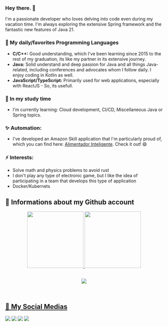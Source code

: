 ### Hey there. 👋 

I'm a passionate developer who loves delving into code even during my vacation time. I'm always exploring the extensive Spring framework and the fantastic new features of Java 21. 

### 🔭 My daily/favorites Programming Languages
- **C/C++:** Good understanding, which I've been learning since 2015 to the rest of my graduation, its like my partner in its extensive journey.
- **Java:** Solid understand and deep passion for Java and all things Java-related, including conferences and advocates whom I follow daily. I enjoy coding in Kotlin as well.
- **JavaScript/TypeScript:** Primarily used for web applications, especially with ReactJS - So, its usefull.

### 🌱 In my study time
- I'm currently learning: Cloud development, CI/CD, Miscellaneous Java or Spring topics.

### ✨ Automation:
- I've developed an Amazon Skill application that I'm particularly proud of, which you can find here: [Alimentador Inteligente](https://www.amazon.com.br/Circuitec-Alimentador-Inteligente-VeryPet/dp/B0BF5XM84Y/ref=sr_1_1?__mk_pt_BR=%C3%85M%C3%85%C5%BD%C3%95%C3%91&crid=C6NLQ8QKJCCZ&keywords=verypet&qid=1663243954&s=alexa-skills&sprefix=very%2Calexa-skills%2C367&sr=1-1). Check it out! 😄

### ⚡ Interests:
- Solve math and physics problems to avoid rust
- I don't play any type of electronic game, but I like the idea of ​​participating in a team that develops this type of application
- Docker/Kubernets

## 📑 Informations about my Github account
<div align="center">
  <a href="https://github.com/juninhocb">
  <img height="180em" src="https://github-readme-stats.vercel.app/api?username=juninhocb&show_icons=true&theme=dracula&include_all_commits=true&count_private=true"/>
  <img height="180em" src="https://github-readme-stats.vercel.app/api/top-langs/?username=juninhocb&layout=compact&langs_count=10&theme=dracula"/>
</div>

<div align="center">
  <br>
    <p> <img alingn="center" src="https://profile-counter.glitch.me/juninhocb/count.svg" /></p>  
  </br>
</div>


## 📌 My Social Medias


<div> 
  <a href="https://instagram.com/juninhocb" target="_blank"><img src="https://img.shields.io/badge/-Instagram-%23E4405F?style=for-the-badge&logo=instagram&logoColor=white" target="_blank"></a>
 <a href="https://discord.com/users/jrr#2419" target="_blank"><img src="https://img.shields.io/badge/Discord-7289DA?style=for-the-badge&logo=discord&logoColor=white" target="_blank"></a> 
  <a href = "mailto:juninhocb2017@gmail.com"><img src="https://img.shields.io/badge/-Gmail-%23333?style=for-the-badge&logo=gmail&logoColor=white" target="_blank"></a>
  <a href="https://www.linkedin.com/in/carlos-eduardo-junior-142326120/" target="_blank"><img src="https://img.shields.io/badge/-LinkedIn-%230077B5?style=for-the-badge&logo=linkedin&logoColor=white" target="_blank"></a> 
<br><br>
 
 
</div>
<!--
**juninhocb/juninhocb** is a ✨ _special_ ✨ repository because its `README.md` (this file) appears on your GitHub profile.

Here are some ideas to get you started:

- 🔭 I’m currently working on ...
- 🌱 I’m currently learning ...
- 👯 I’m looking to collaborate on ...
- 🤔 I’m looking for help with ...
- 💬 Ask me about ...
- 📫 How to reach me: ...
- 😄 Pronouns: ...
- ⚡ Fun fact: ...
-->
